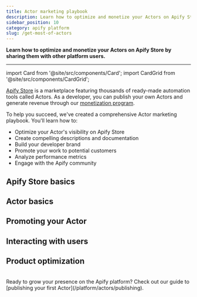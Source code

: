 ```yaml
---
title: Actor marketing playbook
description: Learn how to optimize and monetize your Actors on Apify Store by sharing them with other platform users.
sidebar_position: 10
category: apify platform
slug: /get-most-of-actors
---
```


**Learn how to optimize and monetize your Actors on Apify Store by sharing them with other platform users.**

---

import Card from '@site/src/components/Card';
import CardGrid from '@site/src/components/CardGrid';

[Apify Store](https://apify.com/store) is a marketplace featuring thousands of ready-made automation tools called Actors. As a developer, you can publish your own Actors and generate revenue through our [monetization program](https://apify.com/partners/actor-developers).

To help you succeed, we've created a comprehensive Actor marketing playbook. You'll learn how to:

- Optimize your Actor's visibility on Apify Store
- Create compelling descriptions and documentation
- Build your developer brand
- Promote your work to potential customers
- Analyze performance metrics
- Engage with the Apify community

## Apify Store basics

<CardGrid>
    <Card
        title="How Apify Store works"
        desc="Apify Store is where users discover, run, and purchase Actors, making it the best place to showcase your work. This section explains how Store is structured, how Actors get visibility, and what factors contribute to success."
        to="/academy/get-most-of-actors/store-basics/how-store-works"
        smallImage
    />
    <Card
        title="How to build Actors"
        desc="Building a successful Actor isn’t just about writing code. You need to make your Actor reliable, scalable, and easy to use. Here, you’ll learn best practices for structuring your code, handling input/output, and making sure that everything runs smoothly."
        to="/academy/get-most-of-actors/store-basics/how-to-build-actors"
        smallImage
    />
    <Card
        title="How Actor monetization works"
        desc="Apify Store lets you earn revenue from your Actors, but success depends on pricing, user engagement, and quality. This section covers how subscriptions work, how to set competitive pricing, and what it takes to generate sustainable income."
        to="/academy/get-most-of-actors/store-basics/how-actor-monetization-works"
        smallImage
    />
    <Card
        title="Ideas page and its use"
        desc="Not sure what to build next? The Ideas page helps you find high-demand Actor concepts based on community requests and trending topics."
        to="/academy/get-most-of-actors/store-basics/ideas-page"
        smallImage
    />
    <Card
        title="Actor success stories"
        desc="Some developers have turned their Actors into profitable tools with steady user bases. This section shares real-world examples of what works, from product strategy to marketing tactics."
        to="/academy/get-most-of-actors/store-basics/actor-success-stories"
        smallImage
    />
</CardGrid>

## Actor basics

<CardGrid>
    <Card
        title="Naming your Actor"
        desc="A clear, descriptive name helps users understand what your Actor does at a glance. Learn how to craft a name that’s both informative and easy to search for."
        to="/academy/get-most-of-actors/actor-basics/name-your-actor"
        smallImage
    />
    <Card
        title="Importance of Actor URL"
        desc="Your Actor’s URL isn’t just a link. You should also see it as a branding and SEO tool. This section explains why a simple, memorable URL can improve discoverability and credibility."
        to="/academy/get-most-of-actors/actor-basics/importance-of-actor-url"
        smallImage
    />
    <Card
        title="Actor description and SEO description"
        desc="Your Actor’s description determines whether users understand its value in seconds. Learn how to write compelling copy that highlights key features while improving search rankings."
        to="/academy/get-most-of-actors/actor-basics/actor-description"
        smallImage
    />
    <Card
        title="How to create an Actor README"
        desc="A strong README makes it easy for users to get started with your Actor. This guide walks you through the essential sections to include, from installation to usage examples."
        to="/academy/get-most-of-actors/actor-basics/how-to-create-an-actor-readme"
        smallImage
    />
    <Card
        title="Actors and emojis"
        desc="Emojis can make your Actor stand out, but using them strategically is key. This section covers when and how to use emojis effectively without overdoing it."
        to="/academy/get-most-of-actors/actor-basics/actors-and-emojis"
        smallImage
    />
</CardGrid>

## Promoting your Actor

<CardGrid>
    <Card
        title="SEO"
        desc="Search engines play a huge role in driving users to your Actor. Learn the basics of keyword optimization, metadata, and other techniques that improve your ranking on Google and Apify’s search."
        to="/academy/get-most-of-actors/promote-your-actor/seo"
        smallImage
    />
    <Card
        title="Social media"
        desc="Your Actor won’t promote itself. This section covers simple, effective ways to showcase your Actor on platforms like X, LinkedIn, and Reddit."
        to="/academy/get-most-of-actors/promote-your-actor/social-media"
        smallImage
    />
    <Card
        title="Parasite SEO"
        desc="Ranking on Google is tough, but piggybacking on high-authority platforms can help. This guide explains how to use sites like Medium, GitHub, and Stack Overflow to increase visibility."
        to="/academy/get-most-of-actors/promote-your-actor/parasite-seo"
        smallImage
    />
    <Card
        title="Product Hunt"
        desc="A successful Product Hunt launch can drive early traction and long-term growth. Learn how to position your Actor, time your launch, and engage with the community for the best results."
        to="/academy/get-most-of-actors/promote-your-actor/product-hunt"
        smallImage
    />
    <Card
        title="Blogs and blog resources"
        desc="Writing about your Actor helps users discover and understand it. This section walks you through how to write effective blog posts, where to publish them, and how to attract readers."
        to="/academy/get-most-of-actors/promote-your-actor/blogs-and-blog-resources"
        smallImage
    />
    <Card
        title="Video tutorials"
        desc="Video content makes it easier for users to grasp your Actor’s functionality. Learn how to create short, engaging tutorials that explain key features and use cases."
        to="/academy/get-most-of-actors/promote-your-actor/video-tutorials"
        smallImage
    />
    <Card
        title="Webinars"
        desc="Hosting a webinar lets you connect directly with potential users and answer their questions. This section outlines how to plan, promote, and run a successful live session."
        to="/academy/get-most-of-actors/promote-your-actor/webinars"
        smallImage
    />
</CardGrid>

## Interacting with users

<CardGrid>
    <Card
        title="Emails to Actor users"
        desc="Good email communication keeps users engaged and informed. Find out when and how to send helpful emails, from onboarding to feature updates."
        to="/academy/get-most-of-actors/interact-with-users/emails-to-actor-users"
        smallImage
    />
    <Card
        title="Issues tab"
        desc="User feedback is critical for improving your Actor. Learn how to track, respond to, and resolve issues efficiently through Apify’s Issues tab."
        to="/academy/get-most-of-actors/interact-with-users/issues-tab"
        smallImage
    />
    <Card
        title="Your Store bio"
        desc="Your bio is where users learn who you are and why they should trust your Actors. This guide helps you write a professional yet approachable bio that builds credibility."
        to="/academy/get-most-of-actors/interact-with-users/your-store-bio"
        smallImage
    />
</CardGrid>

## Product optimization

<CardGrid>
    <Card
        title="How to create a great input schema"
        desc="A well-designed input schema makes your Actor easy to use. Learn how to create clear, logical inputs that guide users without overwhelming them."
        to="/academy/get-most-of-actors/product-optimization/how-to-create-a-great-input-schema"
        smallImage
    />
    <Card
        title="Actor bundles"
        desc="Bundling Actors together can increase their value and appeal. Learn how to package multiple Actors into a single, cohesive product that covers unique use cases."
        to="/academy/get-most-of-actors/product-optimization/actor-bundles"
        smallImage
    />
</CardGrid>
<br/>
Ready to grow your presence on the Apify platform? Check out our guide to [publishing your first Actor](/platform/actors/publishing).
